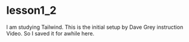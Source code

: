 # lesson1_2
I am studying Tailwind. This is the initial setup by Dave Grey instruction Video. So I saved it for awhile here.
 
